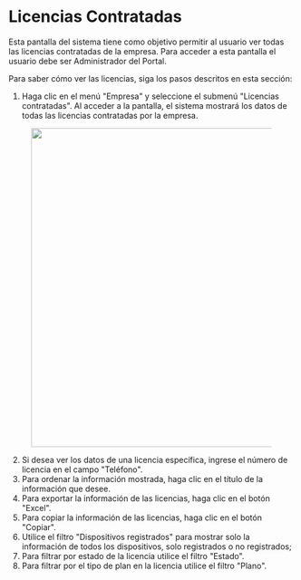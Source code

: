 # Licencias Contratadas

Esta pantalla del sistema tiene como objetivo permitir al usuario ver todas las licencias contratadas de la empresa. Para acceder a esta pantalla el usuario debe ser Administrador del Portal.

Para saber cómo ver las licencias, siga los pasos descritos en esta sección:

1. Haga clic en el menú "Empresa" y seleccione el submenú "Licencias contratadas". Al acceder a la pantalla, el sistema mostrará los datos de todas las licencias contratadas por la empresa.

<figure><img src="../../../.gitbook/assets/Captura de tela 2023-11-06 171325.png" alt="" width="563"><figcaption></figcaption></figure>

2. Si desea ver los datos de una licencia específica, ingrese el número de licencia en el campo "Teléfono".
3. Para ordenar la información mostrada, haga clic en el título de la información que desee.
4. Para exportar la información de las licencias, haga clic en el botón "Excel".
5. Para copiar la información de las licencias, haga clic en el botón "Copiar".
6. Utilice el filtro "Dispositivos registrados" para mostrar solo la información de todos los dispositivos, solo registrados o no registrados;
7. Para filtrar por estado de la licencia utilice el filtro "Estado".
8. Para filtrar por el tipo de plan en la licencia utilice el filtro "Plano".
